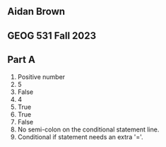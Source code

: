 
## Aidan Brown
## GEOG 531 Fall 2023



## Part A

1. Positive number
2. 5
3. False
4. 4
5. True
6. True
7. False
8. No semi-colon on the conditional statement line.
9. Conditional if statement needs an extra '='.




